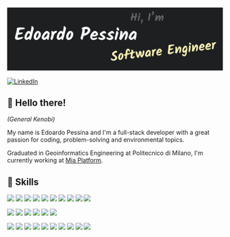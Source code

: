 [![GitHub Banner](./assets/header.png)]()

[![LinkedIn](https://img.shields.io/badge/LinkedIn-Profile-informational?style=flat&logo=linkedin&logoColor=white&color=0D76A8)](https://www.linkedin.com/in/edoardopessina/)

## 👋 Hello there! 
*(General Kenobi)*

My name is Edoardo Pessina and I'm a full-stack developer with a great passion for coding, problem-solving and
environmental topics.

Graduated in Geoinformatics Engineering at Politecnico di Milano, I'm currently working at
[Mia Platform](https://www.mia-platform.eu/en/).

## 🔧 Skills

![](https://img.shields.io/badge/Code-React-informational?style=flat&logo=react&logoColor=white&color=FCEC9D)
![](https://img.shields.io/badge/Code-Redux-informational?style=flat&logo=Redux&logoColor=white&color=FCEC9D)
![](https://img.shields.io/badge/Code-Node.js-informational?style=flat&logo=Node.js&logoColor=white&color=FCEC9D)
![](https://img.shields.io/badge/Code-JavaScript-informational?style=flat&logo=JavaScript&logoColor=white&color=FCEC9D)
![](https://img.shields.io/badge/Code-TypeScript-informational?style=flat&logo=TypeScript&logoColor=white&color=FCEC9D)
![](https://img.shields.io/badge/Code-Kotlin-informational?style=flat&logo=Kotlin&logoColor=white&color=FCEC9D)
![](https://img.shields.io/badge/Code-Ionic-informational?style=flat&logo=ionic&logoColor=white&color=FCEC9D)
![](https://img.shields.io/badge/Code-Angular-informational?style=flat&logo=angular&logoColor=white&color=FCEC9D)
![](https://img.shields.io/badge/Code-MongoDB-informational?style=flat&logo=MongoDB&logoColor=white&color=FCEC9D)
![](https://img.shields.io/badge/Tools-PostgreSQL-informational?style=flat&logo=postgresql&logoColor=white&color=FCEC9D)

![](https://img.shields.io/badge/Style-CSS-informational?style=flat&logo=css3&logoColor=white&color=FCEC9D)
![](https://img.shields.io/badge/Style-Sass-informational?style=flat&logo=Sass&logoColor=white&color=FCEC9D)
![](https://img.shields.io/badge/Style-Less-informational?style=flat&logo=Less&logoColor=white&color=FCEC9D)
![](https://img.shields.io/badge/Test-Jest-informational?style=flat&logo=jest&logoColor=white&color=FCEC9D)
![](https://img.shields.io/badge/Test-Node_Tap-informational?style=flat&logoColor=white&color=FCEC9D)
![](https://img.shields.io/badge/Test-Sinon-informational?style=flat&logoColor=white&color=FCEC9D)

![](https://img.shields.io/badge/Tools-Docker-informational?style=flat&logo=docker&logoColor=white&color=FCEC9D)
![](https://img.shields.io/badge/Tools-GitHub-informational?style=flat&logo=GitHub&logoColor=white&color=FCEC9D)
![](https://img.shields.io/badge/Tools-GitLab-informational?style=flat&logo=GitLab&logoColor=white&color=FCEC9D)
![](https://img.shields.io/badge/Tools-Jira-informational?style=flat&logo=Jira-Software&logoColor=white&color=FCEC9D)
![](https://img.shields.io/badge/OS-Linux-informational?style=flat&logo=linux&logoColor=white&color=FCEC9D)
![](https://img.shields.io/badge/OS-Windows-informational?style=flat&logo=windows&logoColor=white&color=FCEC9D)
![](https://img.shields.io/badge/Editor-Intellij-informational?style=flat&logo=intellij-idea&logoColor=white&color=FCEC9D)
![](https://img.shields.io/badge/Tools-AdobeXD-informational?style=flat&logo=Adobe-XD&logoColor=white&color=FCEC9D)
![](https://img.shields.io/badge/Tools-Photoshop-informational?style=flat&logo=Adobe-Photoshop&logoColor=white&color=FCEC9D)
![](https://img.shields.io/badge/Tools-Illustrator-informational?style=flat&logo=Adobe-Illustrator&logoColor=white&color=FCEC9D)